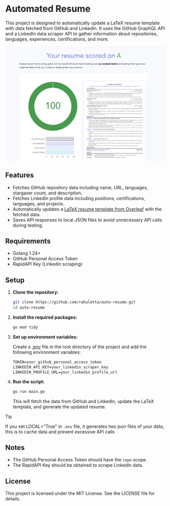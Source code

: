 # Automated Resume

This project is designed to automatically update a LaTeX resume template with data fetched from GitHub and LinkedIn. It uses the GitHub GraphQL API and a LinkedIn data scraper API to gather information about repositories, languages, experiences, certifications, and more.

![Score](/score.png)

## Features

- Fetches GitHub repository data including name, URL, languages, stargazer count, and description.
- Fetches LinkedIn profile data including positions, certifications, languages, and projects.
- Automatically updates a [LaTeX resume template from Overleaf](https://faangpath.com/template/) with the fetched data.
- Saves API responses to local JSON files to avoid unnecessary API calls during testing.

## Requirements

- Golang 1.24+
- GitHub Personal Access Token
- RapidAPI Key (Linkedin scraping)

## Setup

1. **Clone the repository:**

    ```sh
    git clone https://github.com/rahuletto/auto-resume.git
    cd auto-resume
    ```

3. **Install the required packages:**

    ```sh
    go mod tidy
    ```

4. **Set up environment variables:**

    Create a [.env](https://dotenvx.com/docs/env-file) file in the root directory of the project and add the following environment variables:

    ```env
    TOKEN=your_github_personal_access_token
    LINKEDIN_API_KEY=your_linkedin_scraper_key
    LINKEDIN_PROFILE_URL=your_linkedin_profile_url
    ```

5. **Run the script:**

    ```sh
    go run main.go
    ```

    This will fetch the data from GitHub and LinkedIn, update the LaTeX template, and generate the updated resume.

> [!TIP]
> If you set LOCAL="True" in `.env` file, it generates two json files of your data, this is to cache data and prevent excessive API calls

## Notes

- The GitHub Personal Access Token should have the `repo` scope.
- The RapidAPI Key should be obtained to scrape LinkedIn data.

## License
This project is licensed under the MIT License. See the LICENSE file for details.
